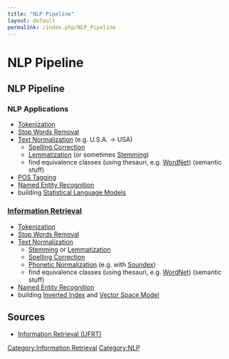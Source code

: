 ```yaml
---
title: "NLP Pipeline"
layout: default
permalink: /index.php/NLP_Pipeline
---
```


# NLP Pipeline

## NLP Pipeline


### NLP Applications
- [Tokenization](Tokenization)
- [Stop Words Removal](Stop_Words)
- [Text Normalization](Text_Normalization) (e.g. U.S.A. -> USA)
  - [Spelling Correction](Spelling_Correction)
  - [Lemmatization](Lemmatization) (or sometimes [Stemming](Stemming))
  - find equivalence classes (using thesauri, e.g. [WordNet](WordNet)) (semantic stuff)
- [POS Tagging](POS_Tagging)
- [Named Entity Recognition](Named_Entity_Recognition)
- building [Statistical Language Models](Statistical_Language_Models)


### [Information Retrieval](Information_Retrieval)
- [Tokenization](Tokenization)
- [Stop Words Removal](Stop_Words)
- [Text Normalization](Text_Normalization)
  - [Stemming](Stemming) or [Lemmatization](Lemmatization)
  - [Spelling Correction](Spelling_Correction)
  - [Phonetic Normalization](Phonetic_Normalization) (e.g. with [Soundex](Soundex))
  - find equivalence classes (using thesauri, e.g. [WordNet](WordNet)) (semantic stuff)
- [Named Entity Recognition](Named_Entity_Recognition)
- building [Inverted Index](Inverted_Index) and [Vector Space Model](Vector_Space_Model)




## Sources
- [Information Retrieval (UFRT)](Information_Retrieval_(UFRT))

[Category:Information Retrieval](Category_Information_Retrieval)
[Category:NLP](Category_NLP)